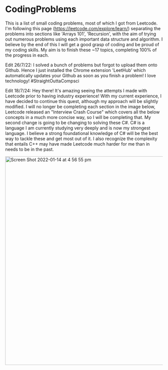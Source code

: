 # CodingProblems

This is a list of small coding problems, most of which I got from Leetcode. I'm following this page (https://leetcode.com/explore/learn/) 
separating the problems into sections like 'Arrays 101', 'Recursion', with the aim of trying out numerous problems using each important data structure and algorithm.
I believe by the end of this I will get a good grasp of coding and be proud of my coding skills. My aim is to finish these ~17 topics, completing 100% of the progress in each. 

Edit 26/7/22: I solved a bunch of problems but forgot to upload them onto Github. Hence I just installed the Chrome extension 'LeetHub' which automatically updates your Github as soon as you finish a problem! I love technology! #StraightOuttaCompsci

Edit 18/7/24: Hey there! It's amazing seeing the attempts I made with Leetcode prior to having industry experience! With my current experience, I have decided to continue this quest, although my approach will be slightly modified. I will no longer be completing each section in the image below, Leetcode released an "Interview Crash Course" which covers all the below concepts in a much more concise way, so I will be completing that. My second change is going to be changing to solving these C#. C# is a language I am currently studying very deeply and is now my strongest language. I believe a strong foundational knowledge of C# will be the best way to tackle these and get most out of it. I also recognize the complexity that entails C++ may have made Leetcode much harder for me than in needs to be in the past. 

<img width="665" alt="Screen Shot 2022-01-14 at 4 56 55 pm" src="https://user-images.githubusercontent.com/48498447/149767016-594c7d2c-978d-4000-bda4-8bef2edd25fa.png">
